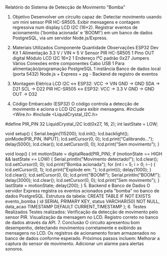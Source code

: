 Relatório do Sistema de Detecção de Movimento "Bomba"
1. Objetivo
Desenvolver um circuito capaz de:
Detectar movimento usando um mini sensor PIR HC-SR505.
Exibir mensagens e contagem regressiva num display LCD I2C (16×2).
Registrar eventos de acionamento ('bomba acionada' e 'BOOM!') em um banco de dados PostgreSQL, via um servidor Node.js/Express.
2. Materiais Utilizados
Componente	Quantidade	Observações
ESP32 Dev Kit	1	Alimentação 3.3 V / VIN ≈ 5 V
Sensor PIR HC-SR505	1	Pino OUT digital
Módulo LCD I2C 16×2	1	Endereço I²C padrão 0x27
Jumpers	Vários	Conexões entre componentes
Cabo USB	1	Para alimentação/programação
PostgreSQL	1 instância	Banco de dados local (porta 5432)
Node.js + Express + pg	-	Backend de registro de eventos
 
3. Montagem Elétrica
LCD I2C ↔ ESP32:
VCC → VIN
GND → GND
SDA → D21
SCL → D22
PIR HC-SR505 ↔ ESP32:
VCC → 3.3 V
GND → GND
OUT → D32
4. Código Embarcado (ESP32)
O código controla a detecção de movimento e aciona o LCD I2C para exibir mensagens.
#include <Wire.h>
#include <LiquidCrystal_I2C.h>
 
#define PIR_PIN 32
LiquidCrystal_I2C lcd(0x27, 16, 2);
int lastState = LOW;
 
void setup() {
  Serial.begin(115200);
  lcd.init();
  lcd.backlight();
  pinMode(PIR_PIN, INPUT);
  lcd.setCursor(0, 0);
  lcd.print("Calibrando...");
  delay(5000);
  lcd.clear();
  lcd.setCursor(0, 0);
  lcd.print("Sem movimento");
}
 
void loop() {
  int motionState = digitalRead(PIR_PIN);
  if (motionState == HIGH && lastState == LOW) {
    Serial.println("Movimento detectado!");
    lcd.clear();
    lcd.setCursor(0, 0);
    lcd.print("Bomba acionada");
    for (int i = 5; i > 0; i--) {
      lcd.setCursor(0, 1);
      lcd.print("Explode em: ");
      lcd.print(i);
      delay(1000);
    }
    lcd.clear();
    lcd.setCursor(0, 0);
    lcd.print("BOOM!");
    Serial.println("BOOM!");
    delay(3000);
    lcd.clear();
    lcd.setCursor(0, 0);
    lcd.print("Sem movimento");
  }
  lastState = motionState;
  delay(200);
}
5. Backend e Banco de Dados
O servidor Express registra os eventos acionados pela "bomba" no banco de dados PostgreSQL.
Estrutura da tabela:
CREATE TABLE IF NOT EXISTS evento_bomba (
  id SERIAL PRIMARY KEY,
  status VARCHAR(50) NOT NULL,
  data_acao TIMESTAMP DEFAULT CURRENT_TIMESTAMP
);
6. Testes Realizados
Testes realizados:
Verificação da detecção de movimento pelo sensor PIR.
Visualização da mensagem no LCD.
Registro correto no banco de dados através da API.
7. Conclusão
O circuito apresentou bom desempenho, detectando movimentos corretamente e exibindo as mensagens no LCD. Os registros de acionamento foram armazenados no banco de dados conforme esperado.
Próximos passos incluem:
Melhorar a captura do sensor de movimento.
Adicionar um alarme para alertas sonoros.